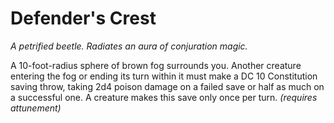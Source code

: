 # Defender's Crest

*A petrified beetle. Radiates an aura of conjuration magic.*

A 10-foot-radius sphere of brown fog surrounds you. Another creature entering the fog or ending its turn within it must make a DC 10 Constitution saving throw, taking 2d4 poison damage on a failed save or half as much on a successful one. A creature makes this save only once per turn. *(requires attunement)*
